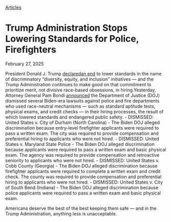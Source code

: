 [Articles](https://www.whitehouse.gov/articles/)

# 					Trump Administration Stops Lowering Standards for Police, Firefighters				

February 27, 2025

President Donald J. Trump [declared](https://www.whitehouse.gov/presidential-actions/2025/01/ending-radical-and-wasteful-government-dei-programs-and-preferencing/)[an end](https://www.whitehouse.gov/presidential-actions/2025/01/ending-illegal-discrimination-and-restoring-merit-based-opportunity/) to lower standards in the name of discriminatory “diversity, equity, and inclusion” initiatives — and the Trump Administration continues to make good on that commitment to prioritize merit, not divisive race-based obsessions, in hiring.Yesterday, Attorney General Pam Bondi [announced](https://www.justice.gov/opa/pr/attorney-general-pam-bondi-dismisses-dei-lawsuits-involving-police-officers-and-firefighters) the Department of Justice (DOJ) dismissed several Biden-era lawsuits against police and fire departments who used race-neutral mechanisms — such as standard aptitude tests, physical exams, and credit checks — in their hiring processes, the result of which lowered standards and endangered public safety.
    - DISMISSED:  United States v. City of Durham (North Carolina)        - The Biden DOJ  alleged  discrimination because entry-level firefighter applicants were required to pass a written exam. The city was required to provide compensation and preferential hiring to applicants who were not hired. 
    - DISMISSED:  United States v. Maryland State Police        - The Biden DOJ  alleged  discrimination because applicants were required to pass a written exam and basic physical exam. The agency was required to provide compensation and retroactive seniority to applicants who were not hired. 
    - DISMISSED:  United States v. Cobb County (Georgia)        - The Biden DOJ  alleged  discrimination because firefighter applicants were required to complete a written exam and credit check. The county was required to provide compensation and preferential hiring to applicants who were not hired. 
    - DISMISSED:  United States v. City of South Bend (Indiana)        - The Biden DOJ  alleged  discrimination because police applicants were required to pass a written exam and basic physical exam. 

Americans deserve the best of the best keeping them safe — and in the Trump Administration, anything less is unacceptable.
